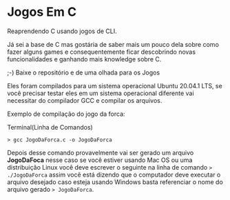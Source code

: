 # Jogos Em C

Reaprendendo C usando jogos de CLI.

Já sei a base de C mas gostária de saber mais um pouco dela sobre como fazer alguns games e consequentemente ficar descobrindo novas funcionalidades e ganhando mais knowledge sobre C.

;-) Baixe o repositório e de uma olhada para os Jogos

Eles foram compilados para um sistema operacional Ubuntu 20.04.1 LTS, se você precisar testar eles em um sistema operacional diferente vai necessitar do compilador GCC e compilar os arquivos.

Exemplo de compilação do jogo da forca:

Terminal(Linha de Comandos)

`> gcc JogoDaForca.c -o JogoDaForca`

Depois desse comando provavelmente vai ser gerado um arquivo **JogoDaFoca** nesse caso se você estiver usando Mac OS ou uma distribuição Linux você deve escrever o seguinte na linha de comando `> ./JogoDaForca` assim você está dizendo que o computador deve executar o arquivo desejado caso esteja usando Windows basta referenciar o nome do arquivo gerado `> JogoDaForca`.

